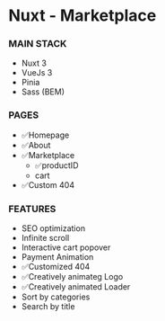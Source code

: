 # Nuxt - Marketplace

### MAIN STACK

- Nuxt 3
- VueJs 3
- Pinia
- Sass (BEM)

### PAGES

- ✅Homepage
- ✅About
- ✅Marketplace
  - ✅productID
  - cart
- ✅Custom 404

### FEATURES

- SEO optimization
- Infinite scroll
- Interactive cart popover
- Payment Animation
- ✅Customized 404
- ✅Creatively animateg Logo
- ✅Creatively animated Loader
- Sort by categories
- Search by title
